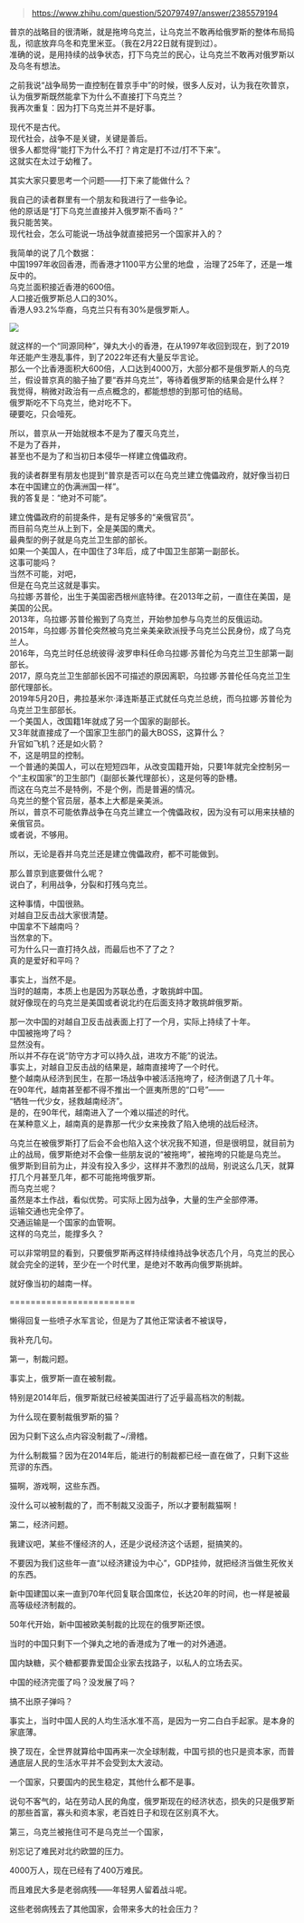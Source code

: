 > https://www.zhihu.com/question/520797497/answer/2385579194





普京的战略目的很清晰，就是拖垮乌克兰，让乌克兰不敢再给俄罗斯的整体布局捣乱，彻底放弃乌冬和克里米亚。（我在2月22日就有提到过）。  
准确的说，是用持续的战争状态，打下乌克兰的民心，让乌克兰不敢再对俄罗斯以及乌冬有想法。

之前我说“战争局势一直控制在普京手中”的时候，很多人反对，认为我在吹普京，认为俄罗斯既然能拿下为什么不直接打下乌克兰？  
我再次重复：因为打下乌克兰并不是好事。

现代不是古代。  
现代社会，战争不是关键，关键是善后。  
很多人都觉得“能打下为什么不打？肯定是打不过/打不下来”。  
这就实在太过于幼稚了。

其实大家只要思考一个问题——打下来了能做什么？

我自己的读者群里有一个朋友和我进行了一些争论。  
他的原话是“打下乌克兰直接并入俄罗斯不香吗？”  
我只能苦笑。  
现代社会，怎么可能说一场战争就直接把另一个国家并入的？

我简单的说了几个数据：  
中国1997年收回香港，而香港才1100平方公里的地盘 ，治理了25年了，还是一堆反中的。  
乌克兰面积接近香港的600倍。  
人口接近俄罗斯总人口的30%。  
香港人93.2%华裔，乌克兰只有有30%是俄罗斯人。

![](https://picx.zhimg.com/50/v2-5895b71484e58e5e592ac7d43a278423_720w.jpg?source=2c26e567)

就这样的一个“同源同种”，弹丸大小的香港，在从1997年收回到现在，到了2019年还能产生港乱事件，到了2022年还有大量反华言论。  
那么一个比香港面积大600倍，人口达到4000万，大部分都不是俄罗斯人的乌克兰，假设普京真的脑子抽了要“吞并乌克兰”，等待着俄罗斯的结果会是什么样？  
我觉得，稍微对政治有一点点概念的，都能想想的到那可怕的结局。  
俄罗斯吃不下乌克兰，绝对吃不下。  
硬要吃，只会噎死。

所以，普京从一开始就根本不是为了覆灭乌克兰，  
不是为了吞并，  
甚至也不是为了和当初日本侵华一样建立傀儡政府。

我的读者群里有朋友也提到“普京是否可以在乌克兰建立傀儡政府，就好像当初日本在中国建立的伪满洲国一样”。  
我的答复是：“绝对不可能”。

建立傀儡政府的前提条件，是有足够多的“亲俄官员”。  
而目前乌克兰从上到下，全是美国的鹰犬。  
最典型的例子就是乌克兰卫生部的部长。  
如果一个美国人，在中国住了3年后，成了中国卫生部第一副部长。  
这事可能吗？  
当然不可能，对吧，  
但是在乌克兰这就是事实。  
乌拉娜·苏普伦，出生于美国密西根州底特律。在2013年之前，一直住在美国，是美国的公民。  
2013年，乌拉娜·苏普伦搬到了乌克兰，开始参加参与乌克兰的反俄运动。  
2015年，乌拉娜·苏普伦突然被乌克兰亲美亲欧派授予乌克兰公民身份，成了乌克兰人。  
2016年，乌克兰时任总统彼得·波罗申科任命乌拉娜·苏普伦为乌克兰卫生部第一副部长。  
2017，原乌克兰卫生部部长因不可描述的原因离职，乌拉娜·苏普伦任乌克兰卫生部代理部长。  
2019年5月20日，弗拉基米尔·泽连斯基正式就任乌克兰总统，而乌拉娜·苏普伦为乌克兰卫生部部长。  
一个美国人，改国籍1年就成了另一个国家的副部长。  
又3年就直接成了一个国家卫生部门的最大BOSS，这算什么？  
升官如飞机？还是如火箭？  
不，这是明显的控制。  
一个普通的美国人，可以在短短四年，从改变国籍开始，只要1年就完全控制另一个“主权国家”的卫生部门（副部长兼代理部长），这是何等的卧槽。  
而这在乌克兰不是特例，不是个例，而是普遍的情况。  
乌克兰的整个官员层，基本上大都是亲美派。  
所以，普京不可能依靠战争在乌克兰建立一个傀儡政权，因为没有可以用来扶植的亲俄官员。  
或者说，不够用。

所以，无论是吞并乌克兰还是建立傀儡政府，都不可能做到。

那么普京到底要做什么呢？  
说白了，利用战争，分裂和打残乌克兰。

这种事情，中国很熟。  
对越自卫反击战大家很清楚。  
中国拿不下越南吗？  
当然拿的下。  
可为什么只一直打持久战，而最后也不了了之？  
真的是爱好和平吗？

事实上，当然不是。  
当时的越南，本质上也是因为苏联怂恿，才敢挑衅中国。  
就好像现在的乌克兰是美国或者说北约在后面支持才敢挑衅俄罗斯。

那一次中国的对越自卫反击战表面上打了一个月，实际上持续了十年。  
中国被拖垮了吗？  
显然没有。  
所以并不存在说“防守方才可以持久战，进攻方不能”的说法。  
事实上，对越自卫反击战的结果是，越南直接垮了一个时代。  
整个越南从经济到民生，在那一场战争中被活活拖垮了，经济倒退了几十年。  
在90年代，越南甚至都不得不推出一个匪夷所思的“口号”——  
“牺牲一代少女，拯救越南经济”。  
是的，在90年代，越南进入了一个难以描述的时代。  
在某种意义上，越南真的是靠那一代少女来挽救了陷入绝境的战后经济。

乌克兰在被俄罗斯打了后会不会也陷入这个状况我不知道，但是很明显，就目前为止的战局，俄罗斯绝对不会像一些朋友说的“被拖垮”，被拖垮的只能是乌克兰。  
俄罗斯到目前为止，并没有投入多少，这样并不激烈的战局，别说这么几天，就算打几个月甚至几年，都不可能拖垮俄罗斯。  
而乌克兰呢？  
虽然是本土作战，看似优势。可实际上因为战争，大量的生产全部停滞。  
运输交通也完全停了。  
交通运输是一个国家的血管啊。  
这样的乌克兰，能撑多久？

可以非常明显的看到，只要俄罗斯再这样持续维持战争状态几个月，乌克兰的民心就会完全的逆转，至少在一个时代里，是绝对不敢再向俄罗斯挑衅。

就好像当初的越南一样。

  


========================

懒得回复一些喷子水军言论，但是为了其他正常读者不被误导，

我补充几句。

第一，制裁问题。

事实上，俄罗斯一直在被制裁。

特别是2014年后，俄罗斯就已经被美国进行了近乎最高档次的制裁。

为什么现在要制裁俄罗斯的猫？

因为只剩下这么点内容没制裁了~/滑稽。

为什么制裁猫？因为在2014年后，能进行的制裁都已经一直在做了，只剩下这些荒谬的东西。

猫啊，游戏啊，这些东西。

没什么可以被制裁的了，而不制裁又没面子，所以才要制裁猫啊！

  


第二，经济问题。

我建议吧，某些不懂经济的人，还是少说经济这个话题，挺搞笑的。

不要因为我们这些年一直“以经济建设为中心”，GDP挂帅，就把经济当做生死攸关的东西。

新中国建国以来一直到70年代回复联合国席位，长达20年的时间，也一样是被最高等级经济制裁的。

50年代开始，新中国被欧美制裁的比现在的俄罗斯还恨。

当时的中国只剩下一个弹丸之地的香港成为了唯一的对外通道。

国内缺糖，买个糖都要靠爱国企业家去找路子，以私人的立场去买。

中国的经济完蛋了吗？没发展了吗？

搞不出原子弹吗？

事实上，当时中国人民的人均生活水准不高，是因为一穷二白白手起家。是本身的家底薄。

换了现在，全世界就算给中国再来一次全球制裁，中国亏损的也只是资本家，而普通底层人民的生活水平并不会受到太大波动。

一个国家，只要国内的民生稳定，其他什么都不是事。

说句不客气的，站在劳动人民的角度，俄罗斯现在的经济状态，损失的只是俄罗斯的那些首富，寡头和资本家，老百姓日子和现在区别真不大。

第三，乌克兰被拖住可不是乌克兰一个国家，

别忘记了难民对北约欧盟的压力。

4000万人，现在已经有了400万难民。

而且难民大多是老弱病残——年轻男人留着战斗呢。

这些老弱病残去了其他国家，会带来多大的社会压力？




